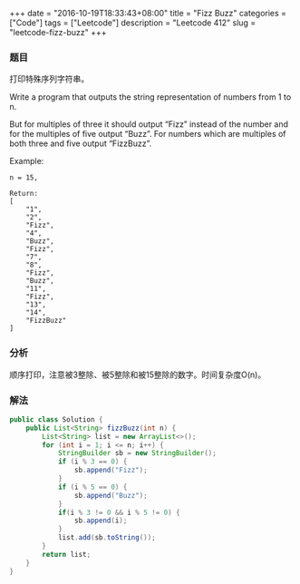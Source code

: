 +++
date = "2016-10-19T18:33:43+08:00"
title = "Fizz Buzz"
categories = ["Code"]
tags = ["Leetcode"]
description = "Leetcode 412"
slug = "leetcode-fizz-buzz"
+++

### 题目

打印特殊序列字符串。

Write a program that outputs the string representation of numbers from 1 to n.

But for multiples of three it should output “Fizz” instead of the number and for the multiples of five output “Buzz”. For numbers which are multiples of both three and five output “FizzBuzz”.

Example:

```console
n = 15,

Return:
[
    "1",
    "2",
    "Fizz",
    "4",
    "Buzz",
    "Fizz",
    "7",
    "8",
    "Fizz",
    "Buzz",
    "11",
    "Fizz",
    "13",
    "14",
    "FizzBuzz"
]
```

### 分析

顺序打印，注意被3整除、被5整除和被15整除的数字。时间复杂度O(n)。

### 解法

```java
public class Solution {
    public List<String> fizzBuzz(int n) {
        List<String> list = new ArrayList<>();
        for (int i = 1; i <= n; i++) {
            StringBuilder sb = new StringBuilder();
            if (i % 3 == 0) {
                sb.append("Fizz");
            }
            if (i % 5 == 0) {
                sb.append("Buzz");
            }
            if(i % 3 != 0 && i % 5 != 0) {
                sb.append(i);
            }
            list.add(sb.toString());
        }
        return list;
    }
}
```